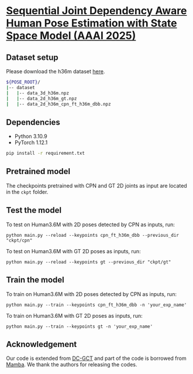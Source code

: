 # [Sequential Joint Dependency Aware Human Pose Estimation with State Space Model (AAAI 2025)](https://ojs.aaai.org/index.php/AAAI/article/view/33029)

## Dataset setup
Please download the h36m dataset [here](https://drive.google.com/drive/folders/1gNs5PrcaZ6gar7IiNZPNh39T7y6aPY3g). 

```bash
${POSE_ROOT}/
|-- dataset
|   |-- data_3d_h36m.npz
|   |-- data_2d_h36m_gt.npz
|   |-- data_2d_h36m_cpn_ft_h36m_dbb.npz
```

## Dependencies

- Python 3.10.9 
- PyTorch 1.12.1

```sh
pip install -r requirement.txt
```
## Pretrained model
The checkpoints pretrained with CPN and GT 2D joints as input are located in the `ckpt` folder.

## Test the model
To test on Human3.6M with 2D poses detected by CPN as inputs, run:

```
python main.py --reload --keypoints cpn_ft_h36m_dbb --previous_dir "ckpt/cpn" 
```
To test on Human3.6M with GT 2D poses as inputs, run:

```
python main.py --reload --keypoints gt --previous_dir "ckpt/gt" 
```

## Train the model
To train on Human3.6M with 2D poses detected by CPN as inputs, run:

```
python main.py --train --keypoints cpn_ft_h36m_dbb -n 'your_exp_name'
```
To train on Human3.6M with GT 2D poses as inputs, run:

```
python main.py --train --keypoints gt -n 'your_exp_name'
```

## Acknowledgement
Our code is extended from [DC-GCT](https://github.com/KHB1698/DC-GCT) and part of the code is borrowed from [Mamba](https://github.com/state-spaces/mamba).
We thank the authors for releasing the codes.
